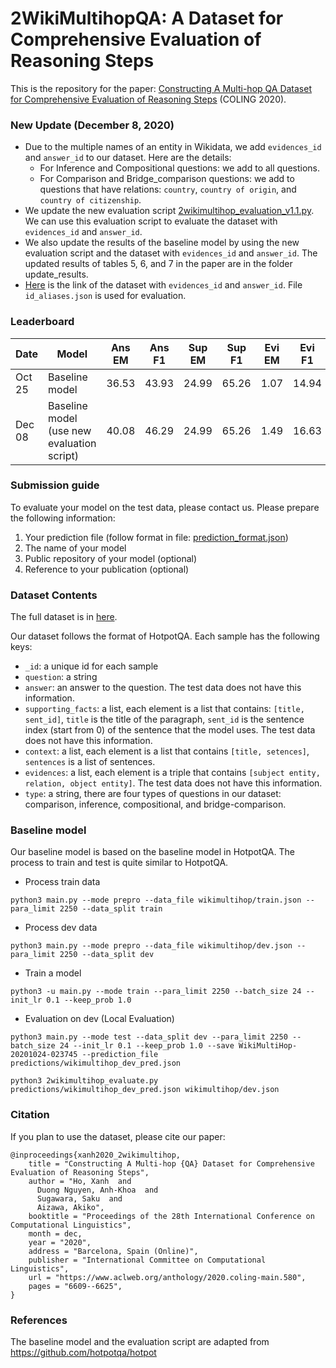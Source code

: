 # 2WikiMultihopQA: A Dataset for Comprehensive Evaluation of Reasoning Steps

This is the repository for the paper: [Constructing A Multi-hop QA Dataset for Comprehensive Evaluation of Reasoning Steps](https://www.aclweb.org/anthology/2020.coling-main.580/) (COLING 2020).


### New Update (December 8, 2020)
- Due to the multiple names of an entity in Wikidata, we add ```evidences_id``` and ```answer_id``` to our dataset. Here are the details:
  * For Inference and Compositional questions: we add to all questions.
  * For Comparison and Bridge_comparison questions: we add to questions that have relations: ```country```, ```country of origin```, and ```country of citizenship```.
- We update the new evaluation script [2wikimultihop_evaluation_v1.1.py](https://github.com/Alab-NII/2wikimultihop/blob/main/2wikimultihop_evaluate_v1.1.py). We can use this evaluation script to evaluate the dataset with ```evidences_id``` and ```answer_id```.
- We also update the results of the baseline model by using the new evaluation script and the dataset with ```evidences_id``` and ```answer_id```. The updated results of tables 5, 6, and 7 in the paper are in the folder update_results.
- [Here](https://www.dropbox.com/s/9fwhnzektzv4wh5/data_ids.zip?dl=0) is the link of the dataset with ```evidences_id``` and ```answer_id```.  File ```id_aliases.json``` is used for evaluation.


### Leaderboard 

| Date | Model| Ans <br> EM | Ans <br> F1 | Sup <br> EM | Sup <br> F1 | Evi <br> EM | Evi <br> F1 | Joint <br> EM | Joint <br> F1 |
| --- | --- | --- | --- | --- | --- | --- | --- | --- | --- |
| Oct 25 | Baseline model | 36.53 | 43.93 | 24.99 | 65.26 | 1.07 | 14.94 | 0.35 | 5.41 |
| Dec 08 | Baseline model (use new evaluation script) | 40.08 | 46.29 | 24.99 | 65.26 | 1.49 | 16.63 | 0.53 | 6.51 |



### Submission guide

To evaluate your model on the test data, please contact us.
Please prepare the following information: 


1. Your prediction file (follow format in file: [prediction_format.json](https://github.com/Alab-NII/2wikimultihop/blob/main/prediction_format.json))
2. The name of your model
3. Public repository of your model (optional)
4. Reference to your publication (optional)



### Dataset Contents
The full dataset is in [here](https://www.dropbox.com/s/npidmtadreo6df2/data.zip).

Our dataset follows the format of HotpotQA.
Each sample has the following keys:
- ```_id```: a unique id for each sample
- ```question```: a string
- ```answer```: an answer to the question. The test data does not have this information.
- ```supporting_facts```: a list, each element is a list that contains: ```[title, sent_id]```, ```title``` is the title of the paragraph, ```sent_id``` is the sentence index (start from 0) of the sentence that the model uses. The test data does not have this information.
- ```context```: a list, each element is a list that contains ```[title, setences]```, ```sentences``` is a list of sentences.
- ```evidences```: a list, each element is a triple that contains ```[subject entity, relation, object entity]```. The test data does not have this information.
- ```type```: a string, there are four types of questions in our dataset: comparison, inference, compositional, and bridge-comparison.





### Baseline model 
Our baseline model is based on the baseline model in HotpotQA. The process to train and test is quite similar to HotpotQA.

- Process train data
```
python3 main.py --mode prepro --data_file wikimultihop/train.json --para_limit 2250 --data_split train

```

- Process dev data
```
python3 main.py --mode prepro --data_file wikimultihop/dev.json --para_limit 2250 --data_split dev

```

- Train a model
```
python3 -u main.py --mode train --para_limit 2250 --batch_size 24 --init_lr 0.1 --keep_prob 1.0
```

- Evaluation on dev (Local Evaluation)

```
python3 main.py --mode test --data_split dev --para_limit 2250 --batch_size 24 --init_lr 0.1 --keep_prob 1.0 --save WikiMultiHop-20201024-023745 --prediction_file predictions/wikimultihop_dev_pred.json

```

```
python3 2wikimultihop_evaluate.py predictions/wikimultihop_dev_pred.json wikimultihop/dev.json
```




### Citation
If you plan to use the dataset, please cite our paper:

```
@inproceedings{xanh2020_2wikimultihop,
    title = "Constructing A Multi-hop {QA} Dataset for Comprehensive Evaluation of Reasoning Steps",
    author = "Ho, Xanh  and
      Duong Nguyen, Anh-Khoa  and
      Sugawara, Saku  and
      Aizawa, Akiko",
    booktitle = "Proceedings of the 28th International Conference on Computational Linguistics",
    month = dec,
    year = "2020",
    address = "Barcelona, Spain (Online)",
    publisher = "International Committee on Computational Linguistics",
    url = "https://www.aclweb.org/anthology/2020.coling-main.580",
    pages = "6609--6625",
}
```


### References
The baseline model and the evaluation script are adapted from https://github.com/hotpotqa/hotpot

